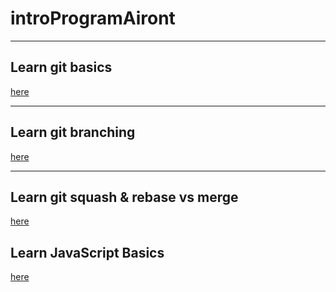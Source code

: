 # introProgramAiront

<hr>
<h2> Learn git basics</h2> <a href="https://github.com/santisica29/introProgramAiront/blob/main/studyMaterial/git-basics.md" target="_blank">here</a>
<hr>
<h2> Learn git branching</h2> <a href="https://github.com/santisica29/introProgramAiront/blob/main/studyMaterial/git-branching.md" target="_blank">here</a>
<hr>
<h2> Learn git squash & rebase vs merge</h2> <a href="https://github.com/santisica29/introProgramAiront/blob/main/studyMaterial/git-squash-rebase.md" target="_blank">here</a>
<h2> Learn JavaScript Basics</h2> <a href="https://github.com/santisica29/introProgramAiront/blob/main/studyMaterial/js-basics.md" target="_blank">here</a>
